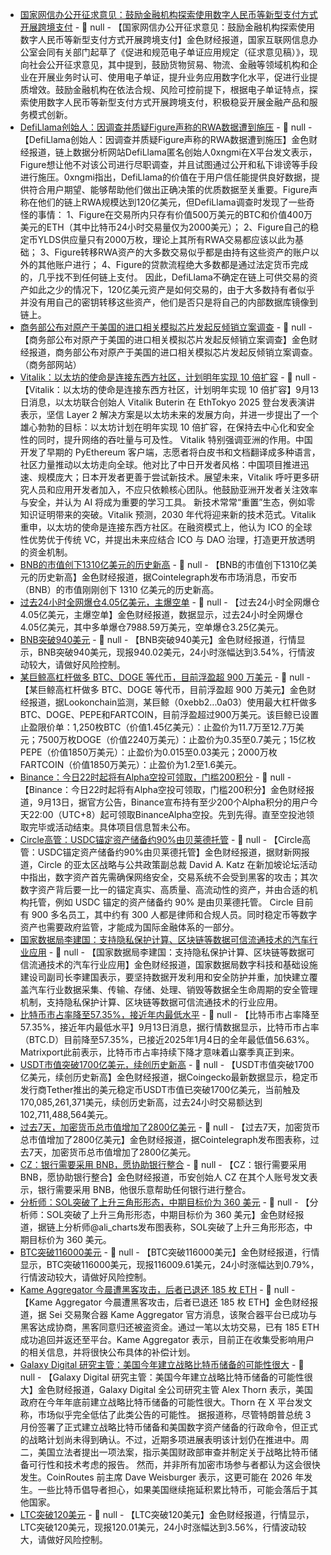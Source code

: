 - [国家网信办公开征求意见：鼓励金融机构探索使用数字人民币等新型支付方式开展跨境支付](https://www.nbd.com.cn/articles/2025-09-13/4059974.html) - 📰 null - 【国家网信办公开征求意见：鼓励金融机构探索使用数字人民币等新型支付方式开展跨境支付】金色财经报道，国家互联网信息办公室会同有关部门起草了《促进和规范电子单证应用规定（征求意见稿）》，现向社会公开征求意见，其中提到，鼓励货物贸易、物流、金融等领域机构和企业在开展业务时认可、使用电子单证，提升业务应用数字化水平，促进行业提质增效。鼓励金融机构在依法合规、风险可控前提下，根据电子单证特点，探索使用数字人民币等新型支付方式开展跨境支付，积极稳妥开展金融产品和服务模式创新。
- [DefiLlama创始人：因调查并质疑Figure声称的RWA数据遭到施压](https://x.com/0xngmi/status/1966798227870556567) - 📰 null - 【DefiLlama创始人：因调查并质疑Figure声称的RWA数据遭到施压】金色财经报道，链上数据分析网站DefiLlama匿名创始人0xngmi在X平台发文表示，Figure想让他不对该公司进行尽职调查，并且试图通过公开和私下诽谤等手段进行施压。0xngmi指出，DefiLlama的价值在于用户信任能提供良好数据，提供符合用户期望、能够帮助他们做出正确决策的优质数据至关重要。Figure声称在他们的链上RWA规模达到120亿美元，但DefiLlama调查时发现了一些奇怪的事情： 
1、Figure在交易所内只存有价值500万美元的BTC和价值400万美元的ETH（其中比特币24小时交易量仅为2000美元）； 
2、Figure自己的稳定币YLDS供应量只有2000万枚，理论上其所有RWA交易都应该以此为基础； 
3、Figure转移RWA资产的大多数交易似乎都是由持有这些资产的账户以外的其他账户进行； 
4、Figure的贷款流程绝大多数都是通过法定货币完成的，几乎找不到任何链上支付。 
因此，DefiLlama不确定在链上可供交易的资产如此之少的情况下，120亿美元资产是如何交易的，由于大多数持有者似乎并没有用自己的密钥转移这些资产，他们是否只是将自己的内部数据库镜像到链上。
- [商务部公布对原产于美国的进口相关模拟芯片发起反倾销立案调查]() - 📰 null - 【商务部公布对原产于美国的进口相关模拟芯片发起反倾销立案调查】金色财经报道，商务部公布对原产于美国的进口相关模拟芯片发起反倾销立案调查。（商务部网站）
- [Vitalik：以太坊的使命是连接东西方社区，计划明年实现 10 倍扩容]() - 📰 null - 【Vitalik：以太坊的使命是连接东西方社区，计划明年实现 10 倍扩容】9月13日消息，以太坊联合创始人 Vitalik Buterin 在 EthTokyo 2025 登台发表演讲表示，坚信 Layer 2 解决方案是以太坊未来的发展方向，并进一步提出了一个雄心勃勃的目标：以太坊计划在明年实现 10 倍扩容，在保持去中心化和安全性的同时，提升网络的吞吐量与可及性。 
Vitalik 特别强调亚洲的作用。中国开发了早期的 PyEthereum 客户端，志愿者将白皮书和文档翻译成多种语言，社区力量推动以太坊走向全球。他对比了中日开发者风格：中国项目推进迅速、规模庞大；日本开发者更善于尝试新技术。展望未来，Vitalik 呼吁更多研究人员和应用开发者加入，不应只依赖核心团队。他鼓励亚洲开发者关注效率与安全，并认为 AI 将成为重要的学习工具。 
新技术常常“重置”生态，例如零知识证明带来的突破。Vitalik 预测，2030 年代将迎来新的技术范式。Vitalik 重申，以太坊的使命是连接东西方社区。在融资模式上，他认为 ICO 的全球性优势优于传统 VC，并提出未来应结合 ICO 与 DAO 治理，打造更开放透明的资金机制。
- [BNB的市值创下1310亿美元的历史新高]() - 📰 null - 【BNB的市值创下1310亿美元的历史新高】金色财经报道，据Cointelegraph发布市场消息，币安币（BNB）的市值刚刚创下 1310 亿美元的历史新高。
- [过去24小时全网爆仓4.05亿美元，主爆空单]() - 📰 null - 【过去24小时全网爆仓4.05亿美元，主爆空单】金色财经报道，数据显示，过去24小时全网爆仓4.05亿美元，其中多单爆仓7988.59万美元，空单爆仓3.25亿美元。
- [BNB突破940美元]() - 📰 null - 【BNB突破940美元】金色财经报道，行情显示，BNB突破940美元，现报940.02美元，24小时涨幅达到3.54%，行情波动较大，请做好风险控制。
- [某巨鲸高杠杆做多 BTC、DOGE 等代币，目前浮盈超 900 万美元]() - 📰 null - 【某巨鲸高杠杆做多 BTC、DOGE 等代币，目前浮盈超 900 万美元】金色财经报道，据Lookonchain监测，某巨鲸（0xebb2...0a03）使用最大杠杆做多BTC、DOGE、PEPE和FARTCOIN，目前浮盈超过900万美元。该巨鲸已设置止盈限价单：1,250枚BTC（价值1.45亿美元）：止盈价为11.7万至12.7万美元；7500万枚DOGE（价值2240万美元）：止盈价为0.35至0.7美元；15亿枚PEPE（价值1850万美元）：止盈价为0.015至0.03美元；2000万枚FARTCOIN（价值1850万美元）：止盈价为1.2至1.6美元。
- [Binance：今日22时起将有Alpha空投可领取，门槛200积分]() - 📰 null - 【Binance：今日22时起将有Alpha空投可领取，门槛200积分】金色财经报道，9月13日，据官方公告，Binance宣布持有至少200个Alpha积分的用户今天22:00（UTC+8）起可领取BinanceAlpha空投。先到先得。直至空投池领取完毕或活动结束。具体项目信息暂未公布。
- [Circle高管：USDC锚定资产储备约90%由贝莱德托管]() - 📰 null - 【Circle高管：USDC锚定资产储备约90%由贝莱德托管】金色财经报道，据财新网报道，Circle 的亚太区战略与公共政策副总裁 David A. Katz 在新加坡论坛活动中指出，数字资产首先需确保网络安全，交易系统不会受到黑客的攻击；其次数字资产背后要一比一的锚定真实、高质量、高流动性的资产，并由合适的机构托管，例如 USDC 锚定的资产储备约 90% 是由贝莱德托管。 
Circle 目前有 900 多名员工，其中约有 300 人都是律师和合规人员。同时稳定币等数字资产也需要政府监管，才能成为国际金融体系的一部分。
- [国家数据局李建国：支持隐私保护计算、区块链等数据可信流通技术的汽车行业应用](https://www.jiemian.com/article/13344474.html) - 📰 null - 【国家数据局李建国：支持隐私保护计算、区块链等数据可信流通技术的汽车行业应用】金色财经报道，国家数据局数字科技和基础设施建设司副司长李建国表示，要坚持数据开发利用和安全防护并重，加快建立覆盖汽车行业数据采集、传输、存储、处理、销毁等数据全生命周期的安全管理机制，支持隐私保护计算、区块链等数据可信流通技术的行业应用。
- [比特币市占率降至57.35%，接近年内最低水平]() - 📰 null - 【比特币市占率降至57.35%，接近年内最低水平】9月13日消息，据行情数据显示，比特币市占率（BTC.D）目前降至57.35%，已接近2025年1月4日的全年最低值56.63%。Matrixport此前表示，比特币市占率持续下降才意味着山寨季真正到来。
- [USDT市值突破1700亿美元，续创历史新高](https://www.coingecko.com/en/coins/tether) - 📰 null - 【USDT市值突破1700亿美元，续创历史新高】金色财经报道，据Coingecko最新数据显示，稳定币发行商Tether推出的美元稳定币USDT市值已突破1700亿美元，当前触及170,085,261,371美元，续创历史新高，过去24小时交易额达到102,711,488,564美元。
- [过去7天，加密货币总市值增加了2800亿美元]() - 📰 null - 【过去7天，加密货币总市值增加了2800亿美元】金色财经报道，据Cointelegraph发布图表称，过去7天，加密货币总市值增加了2800亿美元。
- [CZ：银行需要采用 BNB，愿协助银行整合]() - 📰 null - 【CZ：银行需要采用 BNB，愿协助银行整合】金色财经报道，币安创始人 CZ 在其个人账号发文表示，银行需要采用 BNB，他很乐意帮助任何银行进行整合。
- [分析师：SOL突破了上升三角形形态，中期目标价为 360 美元]() - 📰 null - 【分析师：SOL突破了上升三角形形态，中期目标价为 360 美元】金色财经报道，据链上分析师@ali_charts发布图表称，SOL突破了上升三角形形态，中期目标价为 360 美元。
- [BTC突破116000美元]() - 📰 null - 【BTC突破116000美元】金色财经报道，行情显示，BTC突破116000美元，现报116009.61美元，24小时涨幅达到0.79%，行情波动较大，请做好风险控制。
- [Kame Aggregator 今晨遭黑客攻击，后者已退还 185 枚 ETH]() - 📰 null - 【Kame Aggregator 今晨遭黑客攻击，后者已退还 185 枚 ETH】金色财经报道，据 Sei 交易聚合器 Kame Aggregator 官方消息，该聚合器平台已成功与黑客达成协商，黑客同意归还被盗资金。通过一笔以太坊交易，已有 185 ETH 成功追回并返还至平台。Kame Aggregator 表示，目前正在收集受影响用户的相关信息，并将很快公布具体的补偿计划。
- [Galaxy Digital 研究主管：美国今年建立战略比特币储备的可能性很大](https://cointelegraph.com/news/us-government-strategic-bitcoin-reserve-chances-high-alex-thorn) - 📰 null - 【Galaxy Digital 研究主管：美国今年建立战略比特币储备的可能性很大】金色财经报道，Galaxy Digital 全公司研究主管 Alex Thorn 表示，美国政府在今年年底前建立战略比特币储备的可能性很大。Thorn 在 X 平台发文称，市场似乎完全低估了此类公告的可能性。 
据报道称，尽管特朗普总统 3 月份签署了正式建立战略比特币储备和美国数字资产储备的行政命令，但正式的战略计划尚未得到确认。不过，近期多项进展表明该计划仍在推进中。周二，美国立法者提出一项法案，指示美国财政部审查并制定关于战略比特币储备可行性和技术考虑的报告。 
然而，并非所有加密市场参与者都认为这会很快发生。CoinRoutes 前主席 Dave Weisburger 表示，这更可能在 2026 年发生。一些比特币倡导者担心，如果美国继续拖延积累比特币，可能会落后于其他国家。
- [LTC突破120美元]() - 📰 null - 【LTC突破120美元】金色财经报道，行情显示，LTC突破120美元，现报120.01美元，24小时涨幅达到3.56%，行情波动较大，请做好风险控制。
